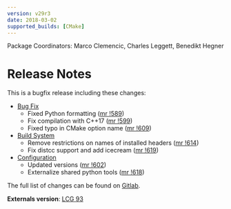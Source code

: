 ```yaml
---
version: v29r3
date: 2018-03-02
supported_builds: [CMake]
---
```

Package Coordinators: Marco Clemencic, Charles Leggett, Benedikt Hegner

# Release Notes

This is a bugfix release including these changes:

*   [Bug Fix][]
    *   Fixed Python formatting ([mr !589][])
    *   Fix compilation with C++17 ([mr !599][])
    *   Fixed typo in CMake option name ([mr !609][])
*   [Build System][]
    *   Remove restrictions on names of installed headers ([mr !614][])
    *   Fix distcc support and add icecream ([mr !619][])
*   [Configuration][]
    *   Updated versions ([mr !602][])
    *   Externalize shared python tools ([mr !618][])

The full list of changes can be found on [Gitlab][].

**Externals version**: [LCG 93](http://lcginfo.cern.ch/release/93/)


[Gitlab]: https://gitlab.cern.ch/gaudi/Gaudi/merge_requests?scope=all&state=merged&milestone_title=v29r3

[mr !589]: https://gitlab.cern.ch/gaudi/Gaudi/merge_requests/589
[mr !599]: https://gitlab.cern.ch/gaudi/Gaudi/merge_requests/599
[mr !602]: https://gitlab.cern.ch/gaudi/Gaudi/merge_requests/602
[mr !609]: https://gitlab.cern.ch/gaudi/Gaudi/merge_requests/609
[mr !614]: https://gitlab.cern.ch/gaudi/Gaudi/merge_requests/614
[mr !618]: https://gitlab.cern.ch/gaudi/Gaudi/merge_requests/618
[mr !619]: https://gitlab.cern.ch/gaudi/Gaudi/merge_requests/619

[Bug Fix]: https://gitlab.cern.ch/gaudi/Gaudi/merge_requests?label_name%5B%5D=bug+fix&scope=all&state=merged&milestone_title=v29r3
[Build System]: https://gitlab.cern.ch/gaudi/Gaudi/merge_requests?label_name%5B%5D=build+system&scope=all&state=merged&milestone_title=v29r3
[C++ Framework]: https://gitlab.cern.ch/gaudi/Gaudi/merge_requests?label_name%5B%5D=C%2B%2B+framework&scope=all&state=merged&milestone_title=v29r3
[Code Cleanup]: https://gitlab.cern.ch/gaudi/Gaudi/merge_requests?label_name%5B%5D=code+cleanup&scope=all&state=merged&milestone_title=v29r3
[Configuration]: https://gitlab.cern.ch/gaudi/Gaudi/merge_requests?label_name%5B%5D=configuration&scope=all&state=merged&milestone_title=v29r3
[Documentation]: https://gitlab.cern.ch/gaudi/Gaudi/merge_requests?label_name%5B%5D=documentation&scope=all&state=merged&milestone_title=v29r3
[Interactivity]: https://gitlab.cern.ch/gaudi/Gaudi/merge_requests?label_name%5B%5D=interactivity&scope=all&state=merged&milestone_title=v29r3
[Performance]: https://gitlab.cern.ch/gaudi/Gaudi/merge_requests?label_name%5B%5D=Performance&scope=all&state=merged&milestone_title=v29r3
[Task Scheduling]: https://gitlab.cern.ch/gaudi/Gaudi/merge_requests?label_name%5B%5D=task+scheduling&scope=all&state=merged&milestone_title=v29r3
[Tests]: https://gitlab.cern.ch/gaudi/Gaudi/merge_requests?label_name%5B%5D=tests&scope=all&state=merged&milestone_title=v29r3
